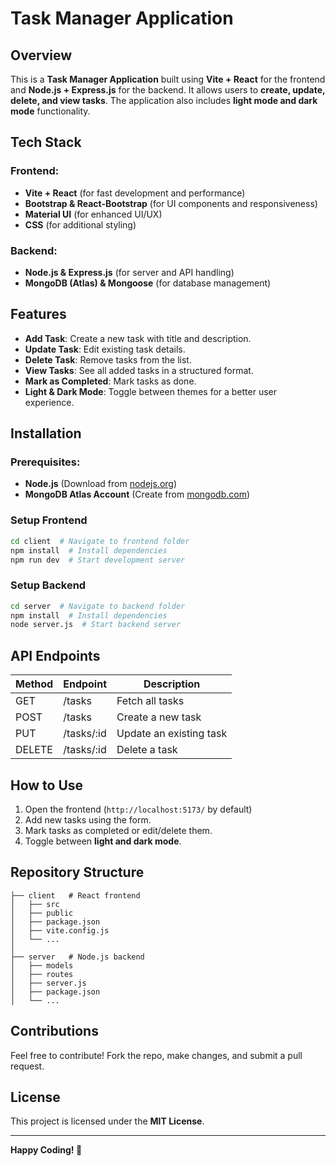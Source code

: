 # Task Manager Application

## Overview
This is a **Task Manager Application** built using **Vite + React** for the frontend and **Node.js + Express.js** for the backend. It allows users to **create, update, delete, and view tasks**. The application also includes **light mode and dark mode** functionality.

## Tech Stack
### Frontend:
- **Vite + React** (for fast development and performance)
- **Bootstrap & React-Bootstrap** (for UI components and responsiveness)
- **Material UI** (for enhanced UI/UX)
- **CSS** (for additional styling)

### Backend:
- **Node.js & Express.js** (for server and API handling)
- **MongoDB (Atlas) & Mongoose** (for database management)

## Features
- **Add Task**: Create a new task with title and description.
- **Update Task**: Edit existing task details.
- **Delete Task**: Remove tasks from the list.
- **View Tasks**: See all added tasks in a structured format.
- **Mark as Completed**: Mark tasks as done.
- **Light & Dark Mode**: Toggle between themes for a better user experience.

## Installation
### Prerequisites:
- **Node.js** (Download from [nodejs.org](https://nodejs.org/))
- **MongoDB Atlas Account** (Create from [mongodb.com](https://www.mongodb.com/atlas))

### Setup Frontend
```sh
cd client  # Navigate to frontend folder
npm install  # Install dependencies
npm run dev  # Start development server
```

### Setup Backend
```sh
cd server  # Navigate to backend folder
npm install  # Install dependencies
node server.js  # Start backend server
```

## API Endpoints
| Method | Endpoint        | Description |
|--------|----------------|-------------|
| GET    | /tasks         | Fetch all tasks |
| POST   | /tasks         | Create a new task |
| PUT    | /tasks/:id     | Update an existing task |
| DELETE | /tasks/:id     | Delete a task |

## How to Use
1. Open the frontend (`http://localhost:5173/` by default)
2. Add new tasks using the form.
3. Mark tasks as completed or edit/delete them.
4. Toggle between **light and dark mode**.

## Repository Structure
```
├── client   # React frontend
│   ├── src
│   ├── public
│   ├── package.json
│   ├── vite.config.js
│   └── ...
│
├── server   # Node.js backend
│   ├── models
│   ├── routes
│   ├── server.js
│   ├── package.json
│   └── ...
```

## Contributions
Feel free to contribute! Fork the repo, make changes, and submit a pull request.

## License
This project is licensed under the **MIT License**.

---

**Happy Coding! 🚀**

